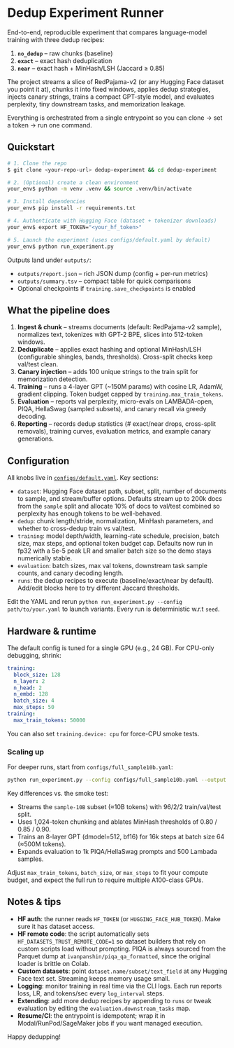 # Dedup Experiment Runner

End-to-end, reproducible experiment that compares language-model training with three dedup recipes:

1. **`no_dedup`** – raw chunks (baseline)
2. **`exact`** – exact hash deduplication
3. **`near`** – exact hash + MinHash/LSH (Jaccard ≥ 0.85)

The project streams a slice of RedPajama-v2 (or any Hugging Face dataset you point it at), chunks it into fixed windows, applies dedup strategies, injects canary strings, trains a compact GPT-style model, and evaluates perplexity, tiny downstream tasks, and memorization leakage.

Everything is orchestrated from a single entrypoint so you can clone → set a token → run one command.

## Quickstart

```bash
# 1. Clone the repo
$ git clone <your-repo-url> dedup-experiment && cd dedup-experiment

# 2. (Optional) create a clean environment
your_env$ python -m venv .venv && source .venv/bin/activate

# 3. Install dependencies
your_env$ pip install -r requirements.txt

# 4. Authenticate with Hugging Face (dataset + tokenizer downloads)
your_env$ export HF_TOKEN="<your_hf_token>"

# 5. Launch the experiment (uses configs/default.yaml by default)
your_env$ python run_experiment.py
```

Outputs land under `outputs/`:

- `outputs/report.json` – rich JSON dump (config + per-run metrics)
- `outputs/summary.tsv` – compact table for quick comparisons
- Optional checkpoints if `training.save_checkpoints` is enabled

## What the pipeline does

1. **Ingest & chunk** – streams documents (default: RedPajama-v2 sample), normalizes text, tokenizes with GPT-2 BPE, slices into 512-token windows.
2. **Deduplicate** – applies exact hashing and optional MinHash/LSH (configurable shingles, bands, thresholds). Cross-split checks keep val/test clean.
3. **Canary injection** – adds 100 unique strings to the train split for memorization detection.
4. **Training** – runs a 4-layer GPT (~150M params) with cosine LR, AdamW, gradient clipping. Token budget capped by `training.max_train_tokens`.
5. **Evaluation** – reports val perplexity, micro-evals on LAMBADA-open, PIQA, HellaSwag (sampled subsets), and canary recall via greedy decoding.
6. **Reporting** – records dedup statistics (# exact/near drops, cross-split removals), training curves, evaluation metrics, and example canary generations.

## Configuration

All knobs live in [`configs/default.yaml`](configs/default.yaml). Key sections:

- `dataset`: Hugging Face dataset path, subset, split, number of documents to sample, and stream/buffer options. Defaults stream up to 200k docs from the `sample` split and allocate 10% of docs to val/test combined so perplexity has enough tokens to be well-behaved.
- `dedup`: chunk length/stride, normalization, MinHash parameters, and whether to cross-dedup train vs val/test.
- `training`: model depth/width, learning-rate schedule, precision, batch size, max steps, and optional token budget cap. Defaults now run in fp32 with a 5e-5 peak LR and smaller batch size so the demo stays numerically stable.
- `evaluation`: batch sizes, max val tokens, downstream task sample counts, and canary decoding length.
- `runs`: the dedup recipes to execute (baseline/exact/near by default). Add/edit blocks here to try different Jaccard thresholds.

Edit the YAML and rerun `python run_experiment.py --config path/to/your.yaml` to launch variants. Every run is deterministic w.r.t `seed`.

## Hardware & runtime

The default config is tuned for a single GPU (e.g., 24 GB). For CPU-only debugging, shrink:

```yaml
training:
  block_size: 128
  n_layer: 2
  n_head: 2
  n_embd: 128
  batch_size: 4
  max_steps: 50
training:
  max_train_tokens: 50000
```

You can also set `training.device: cpu` for force-CPU smoke tests.

### Scaling up

For deeper runs, start from `configs/full_sample10b.yaml`:

```bash
python run_experiment.py --config configs/full_sample10b.yaml --output outputs/full_run
```

Key differences vs. the smoke test:

- Streams the `sample-10B` subset (≈10B tokens) with 96/2/2 train/val/test split.
- Uses 1,024-token chunking and ablates MinHash thresholds of 0.80 / 0.85 / 0.90.
- Trains an 8-layer GPT (dmodel=512, bf16) for 16k steps at batch size 64 (≈500M tokens).
- Expands evaluation to 1k PIQA/HellaSwag prompts and 500 Lambada samples.

Adjust `max_train_tokens`, `batch_size`, or `max_steps` to fit your compute budget, and expect the full run to require multiple A100-class GPUs.

## Notes & tips

- **HF auth**: the runner reads `HF_TOKEN` (or `HUGGING_FACE_HUB_TOKEN`). Make sure it has dataset access.
- **HF remote code**: the script automatically sets `HF_DATASETS_TRUST_REMOTE_CODE=1` so dataset builders that rely on custom scripts load without prompting. PIQA is always sourced from the Parquet dump at `ivanpanshin/piqa_qa_formatted`, since the original loader is brittle on Colab.
- **Custom datasets**: point `dataset.name/subset/text_field` at any Hugging Face text set. Streaming keeps memory usage small.
- **Logging**: monitor training in real time via the CLI logs. Each run reports loss, LR, and tokens/sec every `log_interval` steps.
- **Extending**: add more dedup recipes by appending to `runs` or tweak evaluation by editing the `evaluation.downstream_tasks` map.
- **Resume/CI**: the entrypoint is idempotent; wrap it in Modal/RunPod/SageMaker jobs if you want managed execution.

Happy dedupping!
